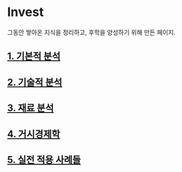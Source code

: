 # Invest
그동안 쌓아온 지식을 정리하고, 후학을 양성하기 위해 만든 페이지.

## [1. 기본적 분석](https://github.com/caesar-kim/Invest/blob/main/FA.md)
## [2. 기술적 분석](https://github.com/caesar-kim/Invest/blob/main/TA.md)
## [3. 재료 분석](https://github.com/caesar-kim/Invest/blob/main/IA.md)
## [4. 거시경제학](https://github.com/caesar-kim/Invest/blob/main/macro.md)
## [5. 실전 적용 사례들](https://github.com/caesar-kim/Invest/blob/main/RA.md)
